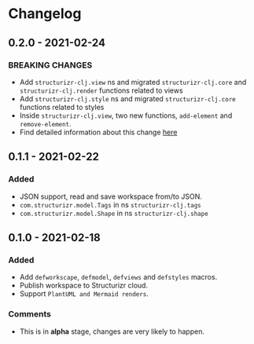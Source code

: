# Changelog

## 0.2.0 - 2021-02-24
### BREAKING CHANGES
- Add `structurizr-clj.view` ns and migrated `structurizr-clj.core` and `structurizr-clj.render` functions related to views
- Add `structurizr-clj.style` ns and migrated `structurizr-clj.core` functions related to styles
- Inside `structurizr-clj.view`, two new functions, `add-element` and `remove-element`.
- Find detailed information about this change [here](https://github.com/aldosolorzano/structurizr-clj/pull/14)

## 0.1.1 - 2021-02-22
### Added
- JSON support, read and save workspace from/to JSON.
- `com.structurizr.model.Tags` in ns `structurizr-clj.tags`
- `com.structurizr.model.Shape` in ns `structurizr-clj.shape`

## 0.1.0 - 2021-02-18
### Added
- Add `defworkscape`, `defmodel`, `defviews` and `defstyles` macros.
- Publish workspace to Structurizr cloud.
- Support `PlantUML and Mermaid renders`.

### Comments
- This is in **alpha** stage, changes are very likely to happen.
